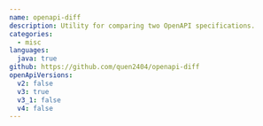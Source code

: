 ```yaml
---
name: openapi-diff
description: Utility for comparing two OpenAPI specifications.
categories:
  - misc
languages:
  java: true
github: https://github.com/quen2404/openapi-diff
openApiVersions:
  v2: false
  v3: true
  v3_1: false
  v4: false
---
```

